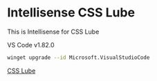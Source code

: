 # Intellisense CSS Lube

This is Intellisense for CSS Lube

VS Code v1.82.0
```bash
winget upgrade --id Microsoft.VisualStudioCode
```

[CSS Lube](https://artxe2.github.io/css-lube/)
